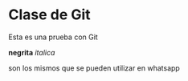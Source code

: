 # Clase de Git

Esta es una prueba con Git

__negrita__ 
*italica*

son los mismos que se pueden utilizar en whatsapp


